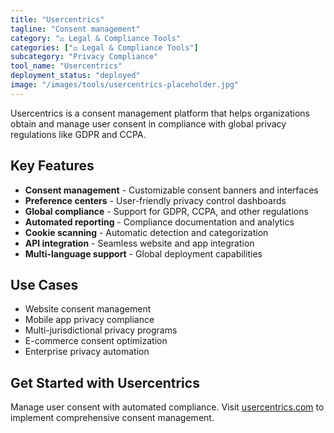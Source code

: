 ```yaml
---
title: "Usercentrics"
tagline: "Consent management"
category: "⚖️ Legal & Compliance Tools"
categories: ["⚖️ Legal & Compliance Tools"]
subcategory: "Privacy Compliance"
tool_name: "Usercentrics"
deployment_status: "deployed"
image: "/images/tools/usercentrics-placeholder.jpg"
---
```

Usercentrics is a consent management platform that helps organizations obtain and manage user consent in compliance with global privacy regulations like GDPR and CCPA.

## Key Features

- **Consent management** - Customizable consent banners and interfaces
- **Preference centers** - User-friendly privacy control dashboards
- **Global compliance** - Support for GDPR, CCPA, and other regulations
- **Automated reporting** - Compliance documentation and analytics
- **Cookie scanning** - Automatic detection and categorization
- **API integration** - Seamless website and app integration
- **Multi-language support** - Global deployment capabilities

## Use Cases

- Website consent management
- Mobile app privacy compliance
- Multi-jurisdictional privacy programs
- E-commerce consent optimization
- Enterprise privacy automation

## Get Started with Usercentrics

Manage user consent with automated compliance. Visit [usercentrics.com](https://usercentrics.com) to implement comprehensive consent management.
